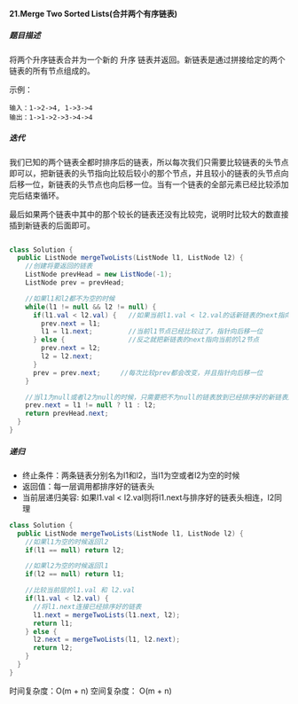 #### 21.Merge Two Sorted Lists(合并两个有序链表)
##### 题目描述
将两个升序链表合并为一个新的 升序 链表并返回。新链表是通过拼接给定的两个链表的所有节点组成的。 

示例：  
```
输入：1->2->4, 1->3->4
输出：1->1->2->3->4->4
```

##### 迭代

我们已知的两个链表全都时排序后的链表，所以每次我们只需要比较链表的头节点即可以，把新链表的头节指向比较后较小的那个节点，并且较小的链表的头节点向后移一位，新链表的头节点也向后移一位。当有一个链表的全部元素已经比较添加完后结束循环。

最后如果两个链表中其中的那个较长的链表还没有比较完，说明时比较大的数直接插到新链表的后面即可。

```Java

class Solution {
  public ListNode mergeTwoLists(ListNode l1, ListNode l2) {
    //创建将要返回的链表
    ListNode prevHead = new ListNode(-1);
    ListNode prev = prevHead;

    //如果l1和l2都不为空的时候
    while(l1 != null && l2 != null) {
      if(l1.val < l2.val) {   //如果当前l1.val < l2.val的话新链表的next指向当前l1
        prev.next = l1;
        l1 = l1.next;         //当前l1节点已经比较过了，指针向后移一位
      } else {                //反之就把新链表的next指向当前的l2节点
        prev.next = l2;
        l2 = l2.next;
      }
      prev = prev.next;     //每次比较prev都会改变，并且指针向后移一位
    }

    //当l1为null或者l2为null的时候，只需要把不为null的链表放到已经排序好的新链表后面即可
    prev.next = l1 != null ? l1 : l2;
    return prevHead.next;
  }
}
```


##### 递归

* 终止条件：两条链表分别名为l1和l2，当l1为空或者l2为空的时候
* 返回值：每一层调用都排序好的链表头
* 当前层递归美容: 如果l1.val < l2.val则将l1.next与排序好的链表头相连，l2同理

```Java
class Solution {
  public ListNode mergeTwoLists(ListNode l1, ListNode l2) {
    //如果l1为空的时候返回l2
    if(l1 == null) return l2;

    //如果l2为空的时候返回l1
    if(l2 == null) return l1;

    //比较当前层的l1.val 和 l2.val
    if(l1.val < l2.val) {
      //将l1.next连接已经排序好的链表
      l1.next = mergeTwoLists(l1.next, l2);
      return l1;
    } else {
      l2.next = mergeTwoLists(l1, l2.next);
      return l2;
    }
  }
}
```

时间复杂度：O(m + n)
空间复杂度： O(m + n)